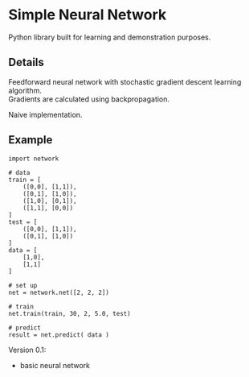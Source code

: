# Simple Neural Network
Python library built for learning and demonstration purposes.

Details
--
Feedforward neural network with stochastic gradient descent learning algorithm.  
Gradients are calculated using backpropagation.  

Naive implementation. 

Example
--
~~~~
import network

# data
train = [
    ([0,0], [1,1]),
    ([0,1], [1,0]),
    ([1,0], [0,1]),
    ([1,1], [0,0])
]
test = [
    ([0,0], [1,1]),
    ([0,1], [1,0])
]
data = [
    [1,0],
    [1,1]
]

# set up
net = network.net([2, 2, 2])

# train
net.train(train, 30, 2, 5.0, test)

# predict
result = net.predict( data )
~~~~

Version 0.1:
- basic neural network

